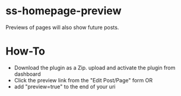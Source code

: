 ss-homepage-preview
===================

Previews of pages will also show future posts. 

How-To
===================

- Download the plugin as a Zip. upload and activate the plugin from dashboard
- Click the preview link from the "Edit Post/Page" form OR
- add "preview=true" to the end of your uri
